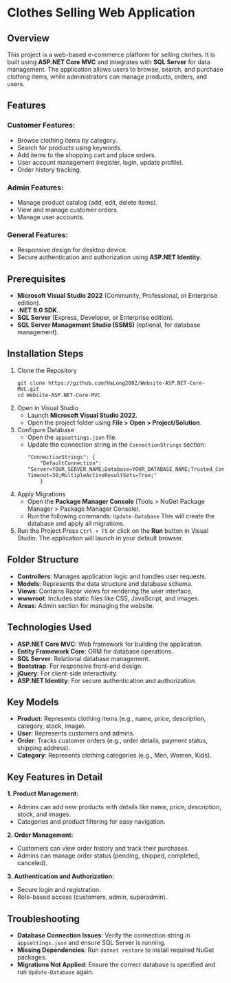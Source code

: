 # Clothes Selling Web Application

## Overview

This project is a web-based e-commerce platform for selling clothes. It is built using **ASP.NET Core MVC** and integrates with **SQL Server** for data management. The application allows users to browse, search, and purchase clothing items, while administrators can manage products, orders, and users.

## Features

### Customer Features:

- Browse clothing items by category.
- Search for products using keywords.
- Add items to the shopping cart and place orders.
- User account management (register, login, update profile).
- Order history tracking.

### Admin Features:

- Manage product catalog (add, edit, delete items).
- View and manage customer orders.
- Manage user accounts.

### General Features:

- Responsive design for desktop device.
- Secure authentication and authorization using **ASP.NET Identity**.

## Prerequisites

- **Microsoft Visual Studio 2022** (Community, Professional, or Enterprise edition).
- **.NET 9.0 SDK**.
- **SQL Server** (Express, Developer, or Enterprise edition).
- **SQL Server Management Studio (SSMS)** (optional, for database management).

## Installation Steps

1. Clone the Repository
   ```
   git clone https://github.com/HaLong2002/Website-ASP.NET-Core-MVC.git
   cd Website-ASP.NET-Core-MVC
   ```
2. Open in Visual Studio
   - Launch **Microsoft Visual Studio 2022**.
   - Open the project folder using **File > Open > Project/Solution**.
3. Configure Database
   - Open the `appsettings.json` file.
   - Update the connection string in the `ConnectionStrings` section:
     ```
     "ConnectionStrings": {
         "DefaultConnection": "Server=YOUR_SERVER_NAME;Database=YOUR_DATABASE_NAME;Trusted_Connection=True;TrustServerCertificate=True;Connection Timeout=30;MultipleActiveResultSets=True;"
         }
     ```
4. Apply Migrations
   - Open the **Package Manager Console** (Tools > NuGet Package Manager > Package Manager Console).
   - Run the following commands:
     `Update-Database`
     This will create the database and apply all migrations.
5. Run the Project
   Press `Ctrl + F5` or click on the **Run** button in Visual Studio.
   The application will launch in your default browser.

## Folder Structure

- **Controllers**: Manages application logic and handles user requests.
- **Models**: Represents the data structure and database schema.
- **Views**: Contains Razor views for rendering the user interface.
- **wwwroot**: Includes static files like CSS, JavaScript, and images.
- **Areas**: Admin section for managing the website.

## Technologies Used

- **ASP.NET Core MVC**: Web framework for building the application.
- **Entity Framework Core**: ORM for database operations.
- **SQL Server**: Relational database management.
- **Bootstrap**: For responsive front-end design.
- **jQuery**: For client-side interactivity.
- **ASP.NET Identity**: For secure authentication and authorization.

## Key Models

- **Product**: Represents clothing items (e.g., name, price, description, category, stock, image).
- **User**: Represents customers and admins.
- **Order**: Tracks customer orders (e.g., order details, payment status, shipping address).
- **Category**: Represents clothing categories (e.g., Men, Women, Kids).

## Key Features in Detail

**1. Product Management:**

- Admins can add new products with details like name, price, description, stock, and images.
- Categories and product filtering for easy navigation.

**2. Order Management:**

- Customers can view order history and track their purchases.
- Admins can manage order status (pending, shipped, completed, canceled).

**3. Authentication and Authorization:**

- Secure login and registration.
- Role-based access (customers, admin, superadmin).

## Troubleshooting

- **Database Connection Issues**: Verify the connection string in `appsettings.json` and ensure SQL Server is running.
- **Missing Dependencies**: Run `dotnet restore` to install required NuGet packages.
- **Migrations Not Applied**: Ensure the correct database is specified and run `Update-Database` again.
